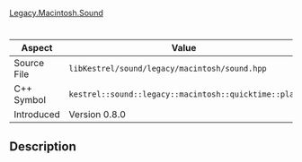 [Legacy.Macintosh.Sound](index.md)
# 
| Aspect | Value |
| --- | --- |
| Source File | `libKestrel/sound/legacy/macintosh/sound.hpp` |
| C++ Symbol | `kestrel::sound::legacy::macintosh::quicktime::play` |
| Introduced | Version 0.8.0 |
## Description
